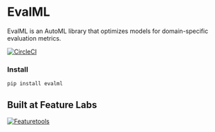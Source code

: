 # EvalML

EvalML is an AutoML library that optimizes models for domain-specific evaluation metrics.

[![CircleCI](https://circleci.com/gh/FeatureLabs/evalml/tree/master.svg?style=shield)](https://circleci.com/gh/FeatureLabs/evalml/tree/master)

### Install
```shell
pip install evalml
```

## Built at Feature Labs
<a href="https://www.featurelabs.com/">
    <img src="http://www.featurelabs.com/wp-content/uploads/2017/12/logo.png" alt="Featuretools" />
</a>

